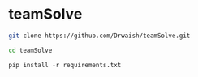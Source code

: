 # teamSolve

```bash
git clone https://github.com/Drwaish/teamSolve.git
```
```bash
cd teamSolve
```

```python
pip install -r requirements.txt
```
